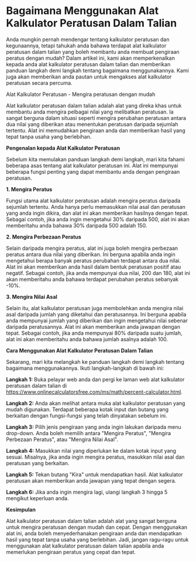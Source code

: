 Bagaimana Menggunakan Alat Kalkulator Peratusan Dalam Talian
============================================================

Anda mungkin pernah mendengar tentang kalkulator peratusan dan kegunaannya, tetapi tahukah anda bahawa terdapat alat kalkulator peratusan dalam talian yang boleh membantu anda membuat pengiraan peratus dengan mudah? Dalam artikel ini, kami akan memperkenalkan kepada anda alat kalkulator peratusan dalam talian dan memberikan panduan langkah demi langkah tentang bagaimana menggunakannya. Kami juga akan memberikan anda pautan untuk mengakses alat kalkulator peratusan secara percuma.

Alat Kalkulator Peratusan - Mengira peratusan dengan mudah

Alat kalkulator peratusan dalam talian adalah alat yang direka khas untuk membantu anda mengira pelbagai nilai yang melibatkan peratusan. Ia sangat berguna dalam situasi seperti mengira perubahan peratusan antara dua nilai yang diberikan atau menentukan peratusan daripada sejumlah tertentu. Alat ini memudahkan pengiraan anda dan memberikan hasil yang tepat tanpa usaha yang berlebihan.

**Pengenalan kepada Alat Kalkulator Peratusan**

Sebelum kita memulakan panduan langkah demi langkah, mari kita fahami beberapa asas tentang alat kalkulator peratusan ini. Alat ini mempunyai beberapa fungsi penting yang dapat membantu anda dengan pengiraan peratusan.

**1. Mengira Peratus**

Fungsi utama alat kalkulator peratusan adalah mengira peratus daripada sejumlah tertentu. Anda hanya perlu memasukkan nilai asal dan peratusan yang anda ingin dikira, dan alat ini akan memberikan hasilnya dengan tepat. Sebagai contoh, jika anda ingin mengetahui 30% daripada 500, alat ini akan memberitahu anda bahawa 30% daripada 500 adalah 150.

**2. Mengira Perbezaan Peratus**

Selain daripada mengira peratus, alat ini juga boleh mengira perbezaan peratus antara dua nilai yang diberikan. Ini berguna apabila anda ingin mengetahui berapa banyak peratus perubahan terdapat antara dua nilai. Alat ini akan memberikan anda hasil dalam bentuk peratusan positif atau negatif. Sebagai contoh, jika anda mempunyai dua nilai, 200 dan 180, alat ini akan memberitahu anda bahawa terdapat perubahan peratus sebanyak -10%.

**3. Mengira Nilai Asal**

Selain itu, alat kalkulator peratusan juga membolehkan anda mengira nilai asal daripada jumlah yang diketahui dan peratusannya. Ini berguna apabila anda mempunyai jumlah yang diberikan dan ingin mengetahui nilai sebenar daripada peratusannya. Alat ini akan memberikan anda jawapan dengan tepat. Sebagai contoh, jika anda mempunyai 80% daripada suatu jumlah, alat ini akan memberitahu anda bahawa jumlah asalnya adalah 100.

**Cara Menggunakan Alat Kalkulator Peratusan Dalam Talian**

Sekarang, mari kita melangkah ke panduan langkah demi langkah tentang bagaimana menggunakannya. Ikuti langkah-langkah di bawah ini:

**Langkah 1:** Buka pelayar web anda dan pergi ke laman web alat kalkulator peratusan dalam talian di <https://www.onlinecalculatorsfree.com/ms/math/percent-calculator.html>.

**Langkah 2:** Anda akan melihat antara muka alat kalkulator peratusan yang mudah digunakan. Terdapat beberapa kotak input dan butang yang berkaitan dengan fungsi-fungsi yang telah dinyatakan sebelum ini.

**Langkah 3:** Pilih jenis pengiraan yang anda ingin lakukan daripada menu drop-down. Anda boleh memilih antara "Mengira Peratus", "Mengira Perbezaan Peratus", atau "Mengira Nilai Asal".

**Langkah 4:** Masukkan nilai yang diperlukan ke dalam kotak input yang sesuai. Misalnya, jika anda ingin mengira peratus, masukkan nilai asal dan peratusan yang berkaitan.

**Langkah 5:** Tekan butang "Kira" untuk mendapatkan hasil. Alat kalkulator peratusan akan memberikan anda jawapan yang tepat dengan segera.

**Langkah 6:** Jika anda ingin mengira lagi, ulangi langkah 3 hingga 5 mengikut keperluan anda.

**Kesimpulan**

Alat kalkulator peratusan dalam talian adalah alat yang sangat berguna untuk mengira peratusan dengan mudah dan cepat. Dengan menggunakan alat ini, anda boleh menyederhanakan pengiraan anda dan mendapatkan hasil yang tepat tanpa usaha yang berlebihan. Jadi, jangan ragu-ragu untuk menggunakan alat kalkulator peratusan dalam talian apabila anda memerlukan pengiraan peratus yang cepat dan tepat.